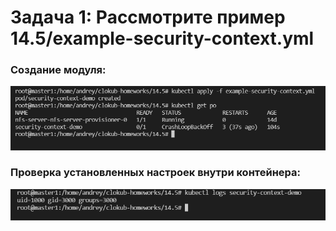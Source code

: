 # Задача 1: Рассмотрите пример 14.5/example-security-context.yml

### Создание модуля: 

![alt text](https://github.com/kiselev-it/devops/blob/main/task_14.5/png/1.PNG?raw=true)

### Проверка установленных настроек внутри контейнера:

![alt text](https://github.com/kiselev-it/devops/blob/main/task_14.5/png/2.PNG?raw=true)